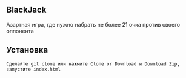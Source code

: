 ## BlackJack

Азартная игра, где нужно набрать не более 21 очка против своего оппонента

## Установка
```
Сделайте git clone или нажмите Clone or Download и Download Zip, запустите index.html
```